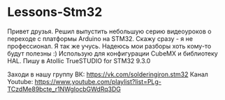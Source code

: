 # Lessons-Stm32

Привет друзья. Решил выпустить небольшую серию видеоуроков о переходе с платформы Arduino на STM32. Скажу сразу - я не профессионал. Я так же учусь. Надеюсь мои разборы хоть кому-то будут полезны :)
Использую для конфигурации CubeMX и библиотеку HAL. Пишу в Atollic TrueSTUDIO for STM32 9.3.0

Заходи в нашу группу ВК: https://vk.com/solderingiron.stm32
Канал Youtube: https://www.youtube.com/playlist?list=PLg-TCzdMe89bcte_r1NWgIocbGWdRq3DG
